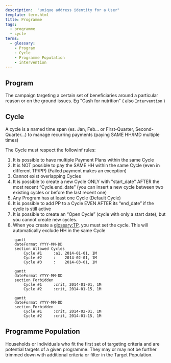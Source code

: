 ```yaml
---
description:  "unique address identity for a User"
template: term.html
title: Programme
tags:
  - programme
  - cycle
terms:
  - glossary: 
    - Program
    - Cycle
    - Programme Population
    - intervention
---
```


## Program

The campaign targeting a certain set of beneficiaries around a particular
        reason or on the ground issues. Eg &quot;Cash for nutrition&quot; ( also `Intervention` )

## Cycle

A cycle is a named time span (es. Jan, Feb… or First-Quarter, Second-Quarter…) to manage recurring payments 
(paying SAME HH/IMD multiple times)

The Cycle must respect the followinf rules:

1. It is possible to have multiple Payment Plans within the same Cycle
1. It is NOT possible to pay the SAME HH within the same Cycle (even in different TP/PP) (Failed payment makes an exception)
1. Cannot exist overlapping Cycles
1. It is possible to create a new Cycle ONLY with "start_date" AFTER the most recent “Cycle.end_date” (you can insert a new cycle between two existing cycles or before the last recent one)
1. Any Program has at least one Cycle (Default Cycle)
1. It is possible to add PP to a Cycle EVEN AFTER its “end_date” if the cycle is still active
1. It is possible to create an “Open Cycle” (cycle with only a start date), but you cannot create new cycles.
1. When you create a <glossary:TP>, you must set the cycle. This will automatically exclude HH in the same Cycle

```mermaid
    gantt
    dateFormat YYYY-MM-DD
    section Allowed Cycles
        Cycle #1     :a1, 2014-01-01, 1M
        Cycle #2     :    2014-02-01, 1M
        Cycle #3     :    2014-03-01, 1M
```

```mermaid
    gantt
    dateFormat YYYY-MM-DD
    section Forbidden
        Cycle #1     :crit, 2014-01-01, 1M
        Cycle #2     :crit, 2014-01-15, 1M
```

```mermaid
    gantt
    dateFormat YYYY-MM-DD
    section Forbidden
        Cycle #1     :crit, 2014-02-01, 1M
        Cycle #2     :crit, 2014-01-15, 1M
```


## Programme Population

Households or Individuals who fit the first set of targeting criteria and
        are potential targets of a given programme. They may or may not be further
        trimmed down with additional criteria or filter in the Target Population.
